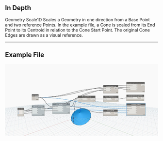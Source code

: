 ## In Depth
Geometry Scale1D Scales a Geometry in one direction from a Base Point and two reference Points. In the example file, a Cone is scaled from its End Point to its Centroid in relation to the Cone Start Point. The original Cone Edges are drawn as a visual reference.
___
## Example File

![Scale1D](./Autodesk.DesignScript.Geometry.Geometry.Scale1D_img.jpg)

